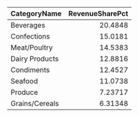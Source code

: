 | CategoryName   |   RevenueSharePct |
|:---------------|------------------:|
| Beverages      |          20.4848  |
| Confections    |          15.0181  |
| Meat/Poultry   |          14.5383  |
| Dairy Products |          12.8816  |
| Condiments     |          12.4527  |
| Seafood        |          11.0738  |
| Produce        |           7.23717 |
| Grains/Cereals |           6.31348 |